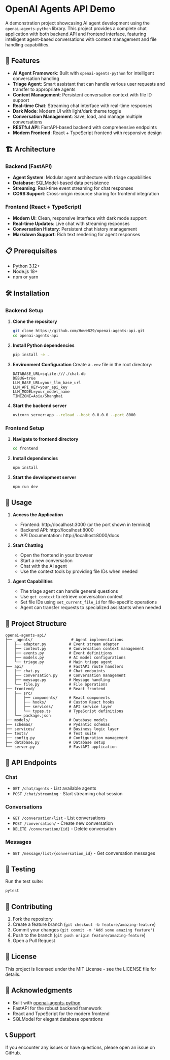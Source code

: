 # OpenAI Agents API Demo

A demonstration project showcasing AI agent development using the `openai-agents-python` library. This project provides a complete chat application with both backend API and frontend interface, featuring intelligent agent-based conversations with context management and file handling capabilities.

## 🚀 Features

- **AI Agent Framework**: Built with `openai-agents-python` for intelligent conversation handling
- **Triage Agent**: Smart assistant that can handle various user requests and transfer to appropriate agents
- **Context Management**: Persistent conversation context with file ID support
- **Real-time Chat**: Streaming chat interface with real-time responses
- **Dark Mode**: Modern UI with light/dark theme toggle
- **Conversation Management**: Save, load, and manage multiple conversations
- **RESTful API**: FastAPI-based backend with comprehensive endpoints
- **Modern Frontend**: React + TypeScript frontend with responsive design

## 🏗️ Architecture

### Backend (FastAPI)
- **Agent System**: Modular agent architecture with triage capabilities
- **Database**: SQLModel-based data persistence
- **Streaming**: Real-time event streaming for chat responses
- **CORS Support**: Cross-origin resource sharing for frontend integration

### Frontend (React + TypeScript)
- **Modern UI**: Clean, responsive interface with dark mode support
- **Real-time Updates**: Live chat with streaming responses
- **Conversation History**: Persistent chat history management
- **Markdown Support**: Rich text rendering for agent responses

## 📋 Prerequisites

- Python 3.12+
- Node.js 18+
- npm or yarn

## 🛠️ Installation

### Backend Setup

1. **Clone the repository**
   ```bash
   git clone https://github.com/Howe829/openai-agents-api.git
   cd openai-agents-api
   ```

2. **Install Python dependencies**
   ```bash
   pip install -e .
   ```

3. **Environment Configuration**
   Create a `.env` file in the root directory:
   ```env
   DATABASE_URL=sqlite:///./chat.db
   DEBUG=true
   LLM_BASE_URL=your_llm_base_url
   LLM_API_KEY=your_api_key
   LLM_MODEL=your_model_name
   TIMEZONE=Asia/Shanghai
   ```

4. **Start the backend server**
   ```bash
   uvicorn server:app --reload --host 0.0.0.0 --port 8000
   ```

### Frontend Setup

1. **Navigate to frontend directory**
   ```bash
   cd frontend
   ```

2. **Install dependencies**
   ```bash
   npm install
   ```

3. **Start the development server**
   ```bash
   npm run dev
   ```

## 🚀 Usage

1. **Access the Application**
   - Frontend: http://localhost:3000 (or the port shown in terminal)
   - Backend API: http://localhost:8000
   - API Documentation: http://localhost:8000/docs

2. **Start Chatting**
   - Open the frontend in your browser
   - Start a new conversation
   - Chat with the AI agent
   - Use the context tools by providing file IDs when needed

3. **Agent Capabilities**
   - The triage agent can handle general questions
   - Use `get_context` to retrieve conversation context
   - Set file IDs using `set_current_file_id` for file-specific operations
   - Agent can transfer requests to specialized assistants when needed

## 📁 Project Structure

```
openai-agents-api/
├── _agents/                 # Agent implementations
│   ├── adapter.py          # Event stream adapter
│   ├── context.py          # Conversation context management
│   ├── events.py           # Event definitions
│   ├── models.py           # AI model configurations
│   └── triage.py           # Main triage agent
├── api/                    # FastAPI route handlers
│   ├── chat.py             # Chat endpoints
│   ├── conversation.py     # Conversation management
│   ├── message.py          # Message handling
│   └── file.py             # File operations
├── frontend/               # React frontend
│   ├── src/
│   │   ├── components/     # React components
│   │   ├── hooks/          # Custom React hooks
│   │   ├── services/       # API service layer
│   │   └── types.ts        # TypeScript definitions
│   └── package.json
├── models/                 # Database models
├── schemas/                # Pydantic schemas
├── services/               # Business logic layer
├── tests/                  # Test suite
├── config.py               # Configuration management
├── database.py             # Database setup
└── server.py               # FastAPI application
```

## 🔧 API Endpoints

### Chat
- `GET /chat/agents` - List available agents
- `POST /chat/streaming` - Start streaming chat session

### Conversations
- `GET /conversation/list` - List conversations
- `POST /conversation/` - Create new conversation
- `DELETE /conversation/{id}` - Delete conversation

### Messages
- `GET /message/list/{conversation_id}` - Get conversation messages

## 🧪 Testing

Run the test suite:
```bash
pytest
```

## 🤝 Contributing

1. Fork the repository
2. Create a feature branch (`git checkout -b feature/amazing-feature`)
3. Commit your changes (`git commit -m 'Add some amazing feature'`)
4. Push to the branch (`git push origin feature/amazing-feature`)
5. Open a Pull Request

## 📝 License

This project is licensed under the MIT License - see the LICENSE file for details.

## 🙏 Acknowledgments

- Built with [openai-agents-python](https://github.com/openai/openai-agents-python)
- FastAPI for the robust backend framework
- React and TypeScript for the modern frontend
- SQLModel for elegant database operations

## 📞 Support

If you encounter any issues or have questions, please open an issue on GitHub.
